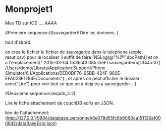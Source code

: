 # Monprojet1
Mes TD sur IOS .....AAAA

#Premiere sequence:(SauvegarderETlire les donnees..)

tout d'abord:

on cree le fichier le fichier de sauvegarde dans le telephone (exple: resut.csv) pour le localiser il suffit de faire [NSLog(@"%@",docPath)] et on a l'emplacement(" 2015-03-04 15:36:43.085 lireETsauvegardedb[1344:c07] /Users/domo/Library/Application Support/iPhone Simulator/6.1/Applications/DED0DF76-95BB-424F-980E-EFA023E1784E/Documents") ; et apres on peut afficher le dossier avec("Lire") pour voir tout se que on a deja eu a sauvegarder.. :)


#Deuxieme sequence:(espdb_2.2)

Lire le fiche attachement de couchDB ecris en JSON.

lien de l'attachement: (http://127.0.0.1:5984/database_personnel/6e078d55fc8b9060ca151136af0006d2/dataBaseEspr.json)


